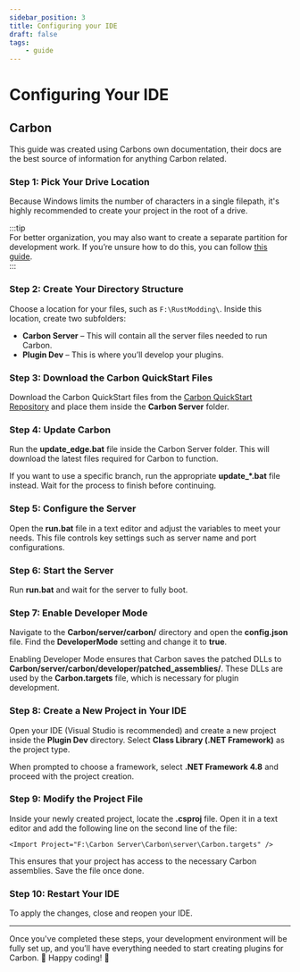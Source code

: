 ```yaml
---
sidebar_position: 3
title: Configuring your IDE
draft: false
tags:
    - guide
---
```



# Configuring Your IDE  

## Carbon  

This guide was created using Carbons own documentation, their docs are the best source of information for anything Carbon related.

### Step 1: Pick Your Drive Location  
Because Windows limits the number of characters in a single filepath, it's highly recommended to create your project in the root of a drive.  


:::tip  
For better organization, you may also want to create a separate partition for development work. If you’re unsure how to do this, you can follow [this guide](https://support.microsoft.com/en-gb/windows/disk-management-in-windows-ad88ba19-f0d3-0809-7889-830f63e94405).   
:::

### Step 2: Create Your Directory Structure  
Choose a location for your files, such as `F:\RustModding\`. Inside this location, create two subfolders:  

- **Carbon Server** – This will contain all the server files needed to run Carbon.  
- **Plugin Dev** – This is where you’ll develop your plugins.  

### Step 3: Download the Carbon QuickStart Files  
Download the Carbon QuickStart files from the [Carbon QuickStart Repository](https://github.com/CarbonCommunity/Carbon.QuickStart/tree/main/win) and place them inside the **Carbon Server** folder.  

### Step 4: Update Carbon  
Run the **update_edge.bat** file inside the Carbon Server folder. This will download the latest files required for Carbon to function.  

If you want to use a specific branch, run the appropriate **update_*.bat** file instead. Wait for the process to finish before continuing.  

### Step 5: Configure the Server  
Open the **run.bat** file in a text editor and adjust the variables to meet your needs. This file controls key settings such as server name and port configurations.  

### Step 6: Start the Server  
Run **run.bat** and wait for the server to fully boot.  

### Step 7: Enable Developer Mode  
Navigate to the **Carbon/server/carbon/** directory and open the **config.json** file. Find the **DeveloperMode** setting and change it to **true**.  

Enabling Developer Mode ensures that Carbon saves the patched DLLs to **Carbon/server/carbon/developer/patched_assemblies/**. These DLLs are used by the **Carbon.targets** file, which is necessary for plugin development.  

### Step 8: Create a New Project in Your IDE  
Open your IDE (Visual Studio is recommended) and create a new project inside the **Plugin Dev** directory. Select **Class Library (.NET Framework)** as the project type.  

When prompted to choose a framework, select **.NET Framework 4.8** and proceed with the project creation.  

### Step 9: Modify the Project File  
Inside your newly created project, locate the **.csproj** file. Open it in a text editor and add the following line on the second line of the file:  

`<Import Project="F:\Carbon Server\Carbon\server\Carbon.targets" />`  

This ensures that your project has access to the necessary Carbon assemblies. Save the file once done.  

### Step 10: Restart Your IDE  
To apply the changes, close and reopen your IDE.  

---

Once you've completed these steps, your development environment will be fully set up, and you’ll have everything needed to start creating plugins for Carbon. 🎉 Happy coding! 🚀  
